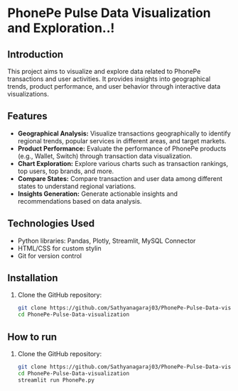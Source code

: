 # PhonePe Pulse Data Visualization and Exploration..!

## Introduction

This project aims to visualize and explore data related to PhonePe transactions and user activities. It provides insights into geographical trends, product performance, and user behavior through interactive data visualizations.

## Features

- **Geographical Analysis:** Visualize transactions geographically to identify regional trends, popular services in different areas, and target markets.
- **Product Performance:** Evaluate the performance of PhonePe products (e.g., Wallet, Switch) through transaction data visualization.
- **Chart Exploration:** Explore various charts such as transaction rankings, top users, top brands, and more.
- **Compare States:** Compare transaction and user data among different states to understand regional variations.
- **Insights Generation:** Generate actionable insights and recommendations based on data analysis.

## Technologies Used

- Python libraries: Pandas, Plotly, Streamlit, MySQL Connector
- HTML/CSS for custom stylin
- Git for version control

## Installation

1. Clone the GitHub repository:
   ```bash
   git clone https://github.com/Sathyanagaraj03/PhonePe-Pulse-Data-visualization.git
   cd PhonePe-Pulse-Data-visualization
## How to run

1. Clone the GitHub repository:
   ```bash
   git clone https://github.com/Sathyanagaraj03/PhonePe-Pulse-Data-visualization.git
   cd PhonePe-Pulse-Data-visualization
   streamlit run PhonePe.py

